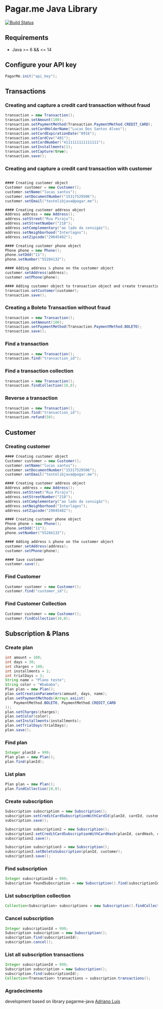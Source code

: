 Pagar.me Java Library
===========================
[![Build Status](https://travis-ci.org/pagarme/pagarme-java.svg?token=dqgmPH2JHKsHRgaNHZxf&branch=master)](https://travis-ci.org/pagarme/pagarme-java)

## Requirements

- Java >= 6 && <= 14

## Configure your API key

```java
PagarMe.init("api_key");
```

## Transactions

### Creating and capture a credit card transaction without fraud
```java
transaction = new Transaction();
transaction.setAmount(100);
transaction.setPaymentMethod(Transaction.PaymentMethod.CREDIT_CARD);
transaction.setCardHolderName("Lucas Dos Santos Alves");
transaction.setCardExpirationDate("0916");
transaction.setCardCvv("401");
transaction.setCardNumber("4111111111111111");
transaction.setInstallments(1);
transaction.setCapture(true);
transaction.save();
```

### Creating and capture a credit card transaction with customer
```java

#### Creating customer object
Customer customer = new Customer();
customer.setName("lucas santos");
customer.setDocumentNumber("15317529506");
customer.setEmail("testelibjava@pagar.me");

#### Creating customer address object
Address address = new Address();
address.setStreet("Rua Piraju");
address.setStreetNumber("218");
address.setComplementary("ao lado da consigáz");
address.setNeighborhood("Interlagos");
address.setZipcode("29045482");

#### Creating customer phone object
Phone phone = new Phone();
phone.setDdd("11");
phone.setNumber("55284132");

#### Adding address & phone on the customer object
customer.setAddress(address);
customer.setPhone(phone);

#### Adding customer object to transaction object and create transaction
transaction.setCustomer(customer);
transaction.save();
```

### Creating a Boleto Transaction without fraud
```java
transaction = new Transaction();
transaction.setAmount(100);
transaction.setPaymentMethod(Transaction.PaymentMethod.BOLETO);
transaction.save();
```

### Find a transaction
```java
transaction = new Transaction();
transaction.find("transaction_id");
```

### Find a transaction collection
```java
transaction = new Transaction();
transaction.findCollection(10,0);
```

### Reverse a transaction
```java
transaction = new Transaction();
transaction.find("transaction_id");
transaction.refund(50);
```

## Customer

### Creating customer
```java
#### Creating customer object
Customer customer = new Customer();
customer.setName("lucas santos");
customer.setDocumentNumber("15317529506");
customer.setEmail("testelibjava@pagar.me");

#### Creating customer address object
Address address = new Address();
address.setStreet("Rua Piraju");
address.setStreetNumber("218");
address.setComplementary("ao lado da consigáz");
address.setNeighborhood("Interlagos");
address.setZipcode("29045482");

#### Creating customer phone object
Phone phone = new Phone();
phone.setDdd("11");
phone.setNumber("55284132");

#### Adding address & phone on the customer object
customer.setAddress(address);
customer.setPhone(phone);

#### Save customer
customer.save();
```

### Find Customer
```java
Customer customer = new Customer();
customer.find("customer_id");
```

### Find Customer Collection
```java
Customer customer = new Customer();
customer.findCollection(10,0);
```

## Subscription & Plans

### Create plan
```java
int amount = 100;
int days = 30;
int charges = 100;
int installments = 2;
int trialDays = 3;
String name = "Plano teste";
String color = "#bababa";
Plan plan = new Plan();
plan.setCreationParameters(amount, days, name);
plan.setPaymentMethods(Arrays.asList(
    PaymentMethod.BOLETO, PaymentMethod.CREDIT_CARD
));
plan.setCharges(charges);
plan.setColor(color);
plan.setInstallments(installments);
plan.setTrialDays(trialDays);
plan.save();
```

### Find plan
```java
Integer planId = 999;
Plan plan = new Plan();
plan.find(planId);
```

### List plan
```java
Plan plan = new Plan();
plan.findCollection(10,0);
```

### Create subscription
```java
Subscription subscription = new Subscription();
subscription.setCreditCardSubscriptionWithCardId(planId, cardId, customer);
subscription.save();

Subscription subscription2 = new Subscription();
subscription2.setCreditCardSubscriptionWithCardHash(planId, cardHash, customer);
subscription2.save();

Subscription subscription3 = new Subscription();
subscription3.setBoletoSubscription(planId, customer);
subscription3.save();
```

### Find subscription
```java
Integer subscriptionId = 999;
Subscription foundSubscription = new Subscription().find(subscriptionId);
```

### List subscription collection
```java
Collection<Subscription> subscriptions = new Subscription().findCollection(10, 1);
```

### Cancel subscription
```java
Integer subscriptionId = 999;
Subscription subscription = new Subscription();
subscription.find(subscriptionId);
subscription.cancel();
```

### List all subscription transactions
```java
Integer subscriptionId = 999;
Subscription subscription = new Subscription();
subscription.find(subscriptionId);
Collection<Transaction> transactions = subscription.transactions();
```

### Agradecimento
development based on library pagarme-java [Adriano Luis](https://github.com/adrianoluis)
